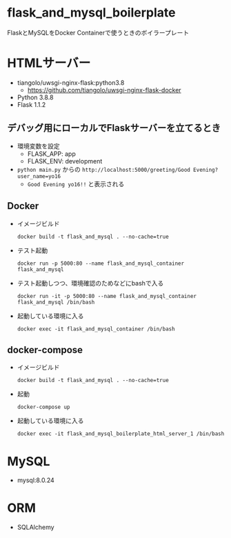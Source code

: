 # flask_and_mysql_boilerplate
FlaskとMySQLをDocker Containerで使うときのボイラープレート

# HTMLサーバー
- tiangolo/uwsgi-nginx-flask:python3.8
  - https://github.com/tiangolo/uwsgi-nginx-flask-docker
- Python 3.8.8
- Flask 1.1.2

## デバッグ用にローカルでFlaskサーバーを立てるとき
- 環境変数を設定
  - FLASK_APP: app
  - FLASK_ENV: development
- `python main.py` からの `http://localhost:5000/greeting/Good Evening?user_name=yo16`
  - `Good Evening yo16!!` と表示される


## Docker
- イメージビルド
    ```
    docker build -t flask_and_mysql . --no-cache=true
    ```
- テスト起動
    ```
    docker run -p 5000:80 --name flask_and_mysql_container flask_and_mysql
    ```
- テスト起動しつつ、環境確認のためなどにbashで入る
    ```
    docker run -it -p 5000:80 --name flask_and_mysql_container flask_and_mysql /bin/bash
    ```
- 起動している環境に入る
    ```
    docker exec -it flask_and_mysql_container /bin/bash
    ```

## docker-compose
- イメージビルド
    ```
    docker build -t flask_and_mysql . --no-cache=true
    ```
- 起動
    ```
    docker-compose up
    ```
- 起動している環境に入る
    ```
    docker exec -it flask_and_mysql_boilerplate_html_server_1 /bin/bash
    ```


# MySQL
- mysql:8.0.24

# ORM
- SQLAlchemy
